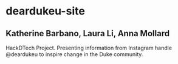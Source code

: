 # deardukeu-site
## Katherine Barbano, Laura Li, Anna Mollard
HackDTech Project. Presenting information from Instagram handle @deardukeu to inspire change in the Duke community.
